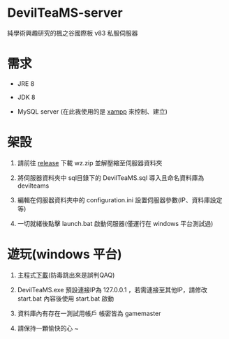# DevilTeaMS-server
純學術興趣研究的楓之谷國際板 v83 私服伺服器
    
    
# 需求
* JRE 8
    
* JDK 8
    
* MySQL server (在此我使用的是 [xampp](https://www.apachefriends.org/zh_tw/index.html) 來控制、建立)
    
    
# 架設
1. 請前往 [release](https://github.com/DevilTea/DevilTeaMS-server/releases/tag/First) 下載 wz.zip 並解壓縮至伺服器資料夾

2. 將伺服器資料夾中 sql目錄下的 DevilTeaMS.sql 導入且命名資料庫為 devilteams

3. 編輯在伺服器資料夾中的 configuration.ini 設置伺服器參數(IP、資料庫設定等)

4. 一切就緒後點擊 launch.bat 啟動伺服器(僅運行在 windows 平台測試過)
    
    
# 遊玩(windows 平台)
1. 主程式[下載](https://goo.gl/ok69nG)(防毒跳出來是誤判QAQ)

2. DevilTeaMS.exe 預設連接IP為 127.0.0.1 ，若需連接至其他IP，請修改 start.bat 內容後使用 start.bat 啟動

3. 資料庫內有存在一測試用帳戶 帳密皆為 gamemaster

4. 請保持一顆愉快的心 ~

